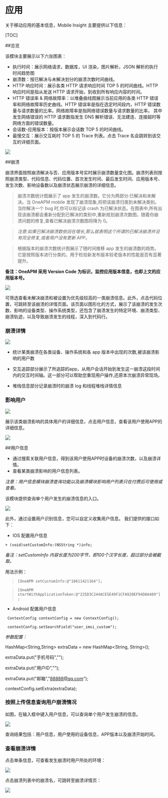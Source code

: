# 应用

关于移动应用的基本信息，Mobile Insight 主要提供以下信息：

[TOC]

##总览 

该模块主要展示以下六张图表：


- 执行时间：展示网络请求，数据库，UI 渲染，图片解析，JSON 解析的执行时间趋势图
-  崩溃数：按已解决与未解决划分的崩溃次数时间曲线。
- HTTP 响应时间：展示各类 HTTP 请求响应时间 TOP 5 的时间曲线。HTTP 响应时间是指从发送 HTTP 请求开始，到收到所有响应内容的时间。
- HTTP 错误率 & 网络故障率：以堆叠曲线图展示当前应用的各类 HTTP 错误率和网络故障率历史曲线。HTTP 错误率是指在选定时间段内，HTTP 错误数量与请求数量的比率。网络故障率是指网络错误数量与请求数量的比率。
其中发生网络错误的 HTTP 请求数指发生 DNS 解析错误、无法建连、连接超时等网络方面的错误数量。
- 会话数-应用版本：按版本展示会话数 TOP 5 的时间曲线。
- 最慢交互：展示交互耗时 TOP 5 的 Trace 列表。点击 Trace 名会跳转到该交互的详细页面。

![](1.png)


##崩溃

崩溃界面按照崩溃解决与否、应用版本号实时展示崩溃数量变化图。崩溃列表则按照崩溃类型、代码信息、代码位置、首次发生时间、最后发生时间、应用版本号、发生次数、影响设备数以及崩溃状态展示崩溃的详细信息。

>崩溃次数统计图展示了 app 发生的崩溃数。它分为两部分:已解决和未解决。当 OneAPM mobile 发现了崩溃现象,将把该崩溃归类到未解决类别。当你解决一个 bug 时,你可以标记该 crash 为已解决状态。在图表中,所有出现该崩溃都会重新分配到已解决的类别中,重新规划崩溃次数图。随着你崩溃问题的修复,查看已解决崩溃次数图将降为 0。

>*注意:如果已解决崩溃数依旧在增长,那么就表明这个所谓的已解决崩溃并没有完全修复,或者用户没有更新 APP。*

>根据版本的崩溃次数统计图展示了随时间推移 app 发生的崩溃数的趋势。它是按照版本进行分类的。用于检验新发布版本较老版本的性能是否有显著提升。


**备注：OneAPM 采用 Version Code 为标识，监控应用版本信息，也即上文的应用版本号。**

![](崩溃1.png)

可筛选查看未解决崩溃和被设置为优先级较高的一类崩溃信息。此外，点击代码位置，可跳转至该崩溃的详情页面。该页面以图形化的方式，展示了该崩溃的发生次数、影响的设备类型、操作系统类型，还包含了崩溃发生的特定环境、崩溃类型、崩溃轨迹，以及导致崩溃发生的线程，深入到代码行。


### 崩溃详情

![](bengkui2.png)

* 统计某类崩溃在各类设备、操作系统和各 app 版本中出现的次数,被该崩溃影
响的用户数

* 交互追踪部分展示了所追踪的app，从用户会话开始到发生这一崩溃这段时间内的交互时间轴。这一部分可以帮助您重现用户操作,还原本次崩溃异常现场。

* 堆栈信息部分记录崩溃时的崩溃 log 和线程堆栈详情信息


### 影响用户

![](影响用户2.png)


展示该类崩溃影响的具体用户的详细信息，点击用户信息，查看该用户使用APP的详细信息。

![](用户信息搜索3.png)


##用户信息


- 通过搜索关联用户信息，得到该用户使用APP时设备的崩溃次数，以及崩溃详情。
- 查看某类崩溃影响的用户信息列表。

*注意：用户信息模块崩溃查询功能以及崩溃模块影响用户列表只在付费后可使用或查看。*

该模块提供查询单个用户发生的崩溃信息的入口。

![](yonghuinfo.jpg)

此外，通过设置用户识别信息，您可以自定义收集用户信息。
我们提供的接口如下：

* IOS 配置用户信息


```+ (void)setCustomInfo:(NSString *)info;```

*备注：setCustomInfo 内容长度为200字节，即100个汉字长度，超过部分会被截取。*

用法示例：

>```[OneAPM setCustomInfo:@"18611421164"];```

>```[OneAPM startWithApplicationToken:@"225D3C244ACE5E49F1CFA920EF94D8A489"];```

* Android 配置用户信息


 ``` ContextConfig contextConfig = new ContextConfig();```
 
 ``` contextConfig.setSearchField("user_imsi_custom");```
 
 
*参数配置：*


HashMap<String,String> extraData = new HashMap<String, String>();

extraData.put("手机号码","");
 
extraData.put("用户ID","");
 
extraData.put("邮箱","88888@qq.com");
 
contextConfig.setExtra(extraData);



### 按照上传信息查询用户崩溃情况


如图，在输入框中键入用户信息，可以查询单个用户发生崩溃的信息。

![](用户信息搜索1.png)

查询结果包括：用户信息，用户使用的设备信息，APP版本以及崩溃开始时间。


### 查看崩溃详情

点击单条信息，可查看发生崩溃时用户所处的环境：

![](用户信息搜索3.png)

点击崩溃列表中的崩溃名，可跳转至崩溃详情页：

![](影响用户2.png)



